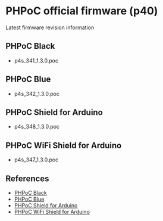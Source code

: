 # PHPoC official firmware (p40)
Latest firmware revision information

## PHPoC Black
* p4s_341_1.3.0.poc

## PHPoC Blue
* p4s_342_1.3.0.poc

## PHPoC Shield for Arduino
* p4s_348_1.3.0.poc

## PHPoC WiFi Shield for Arduino
* p4s_347_1.3.0.poc

## References
* [PHPoC Black](http://www.phpoc.com/support/manual/p4s-341_user_manual/)
* [PHPoC Blue](http://www.phpoc.com/support/manual/p4s-342_user_manual/)
* [PHPoC Shield for Arduino](http://www.phpoc.com/support/manual/phpoc_shield_for_arduino/)
* [PHPoC WiFi Shield for Arduino](http://www.phpoc.com/support/manual/phpoc_wifi_shield_for_arduino/)
